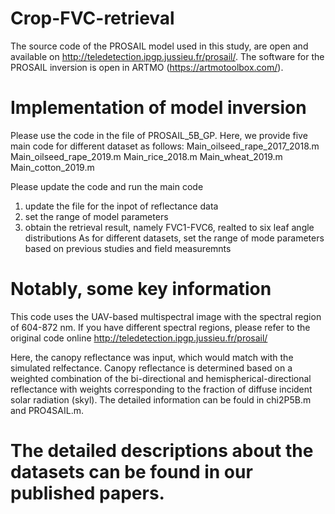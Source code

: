 # Crop-FVC-retrieval
The source code of the PROSAIL model used in this study, are open and available on http://teledetection.ipgp.jussieu.fr/prosail/. 
The software for the PROSAIL inversion is open in ARTMO (https://artmotoolbox.com/).


# Implementation of model inversion
Please use the code in the file of PROSAIL_5B_GP.
Here, we provide five main code for different dataset as follows:
Main_oilseed_rape_2017_2018.m
Main_oilseed_rape_2019.m
Main_rice_2018.m
Main_wheat_2019.m
Main_cotton_2019.m

Please update the code and run the main code
1. update the file for the inpot of reflectance data
2. set the range of model parameters
3. obtain the retrieval result, namely FVC1-FVC6, realted to six leaf angle distributions
As for different datasets, set the range of mode parameters based on previous studies and field measuremnts

# Notably, some key information
This code uses the UAV-based multispectral image with the spectral region of 604-872 nm.
If you have different spectral regions, please refer to the original code online http://teledetection.ipgp.jussieu.fr/prosail/

Here, the canopy reflectance was input, which would match with the simulated relfectance.
Canopy reflectance is determined based on a weighted combination of the bi-directional and hemispherical-directional reflectance with weights corresponding to the fraction of diffuse incident solar radiation (skyl).
The detailed information can be fould in chi2P5B.m and PRO4SAIL.m.

# The detailed descriptions about the datasets can be found in our published papers.
